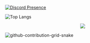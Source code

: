 [![Discord Presence](https://lanyard.cnrad.dev/api/373730000609869835)](https://discord.com/users/373730000609869835)


![Top Langs](https://github-readme-stats.vercel.app/api/top-langs/?username=adixsus&layout=compact)

<div align="center">
<img src="https://komarev.com/ghpvc/?username=adixsus&style=flat&color=lightgrey">
</div>

![github-contribution-grid-snake](https://user-images.githubusercontent.com/58894271/188497777-17fa3ab8-0415-4af2-b3ab-5f97a91d2b57.svg)
